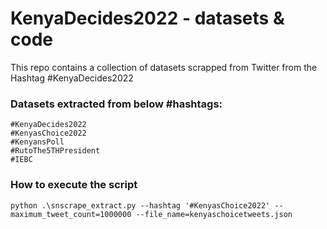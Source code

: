 # KenyaDecides2022 - datasets & code

This repo contains a collection of datasets scrapped from Twitter from the Hashtag #KenyaDecides2022

### Datasets extracted from below #hashtags:

```
#KenyaDecides2022
#KenyasChoice2022
#KenyansPoll
#RutoThe5THPresident
#IEBC
```

### How to execute the script

```
python .\snscrape_extract.py --hashtag '#KenyasChoice2022' --maximum_tweet_count=1000000 --file_name=kenyaschoicetweets.json
```
